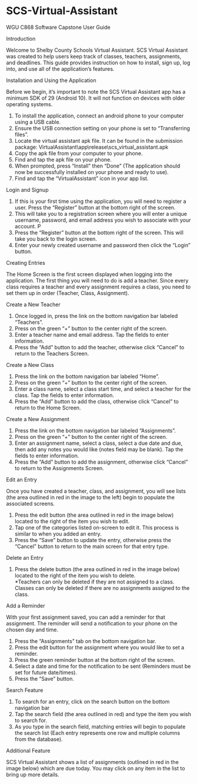 # SCS-Virtual-Assistant
WGU C868 Software Capstone
User Guide


Introduction

Welcome to Shelby County Schools Virtual Assistant. SCS Virtual Assistant was created to help users keep track of classes, teachers, assignments, and deadlines. This guide provides instruction on how to install, sign up, log into, and use all of the application’s features.

Installation and Using the Application

Before we begin, it’s important to note the SCS Virtual Assistant app has a minimum SDK of 29 (Android 10). It will not function on devices with older operating systems.
1.	To install the application, connect an android phone to your computer using a USB cable. 
2.	Ensure the USB connection setting on your phone is set to “Transferring files”.
3.  Locate the virtual assistant apk file. It can be found in the submission package:   VirtualAssistant\app\release\scs_virtual_assistant.apk
4.	Copy the apk file from your computer to your phone.
5.	Find and tap the apk file on your phone.
6.	When prompted, press “Install” then “Done” (The application should now be successfully installed on your phone and ready to use).
7.  Find and tap the “VirtualAssistant” icon in your app list.


Login and Signup
1.	If this is your first time using the application, you will need to register a user. Press the “Register” button at the bottom right of the screen.
2.	This will take you to a registration screen where you will enter a unique username, password, and email address you wish to associate with your account. P
3.	Press the “Register” button at the bottom right of the screen. This will take you back to the login screen.
4.	Enter your newly created username and password then click the “Login” button.

Creating Entries

The Home Screen is the first screen displayed when logging into the application. The first thing you will need to do is add a teacher. Since every class requires a teacher and every assignment requires a class, you need to set them up in order (Teacher, Class, Assignment). 

Create a New Teacher

1.	Once logged in, press the link on the bottom navigation bar labeled “Teachers”. 
2.	Press on the green “+” button to the center right of the screen. 
3.	Enter a teacher name and email address. Tap the fields to enter information.
4.	Press the “Add” button to add the teacher, otherwise click “Cancel” to return to the Teachers Screen.

Create a New Class

1.	Press the link on the bottom navigation bar labeled “Home”. 
2.	Press on the green “+” button to the center right of the screen. 
3.	Enter a class name, select a class start time, and select a teacher for the class. Tap the fields to enter information. 
4.	Press the “Add” button to add the class, otherwise click “Cancel” to return to the Home Screen.

Create a New Assignment

1.	Press the link on the bottom navigation bar labeled “Assignments”. 
2.	Press on the green “+” button to the center right of the screen. 
3.	Enter an assignment name, select a class, select a due date and due, then add any notes you would like (notes field may be blank). Tap the fields to enter information.
4.	Press the “Add” button to add the assignment, otherwise click “Cancel” to return to the Assignments Screen.

Edit an Entry

Once you have created a teacher, class, and assignment, you will see lists (the area outlined in red in the image to the left) begin to populate the associated screens.
1.	Press the edit button (the area outlined in red in the image below) located to the right of the item you wish to edit. 
2.	Tap one of the categories listed on-screen to edit it. This process is similar to when you added an entry.
3.	Press the “Save” button to update the entry, otherwise press the “Cancel” button to return to the main screen for that entry type.

Delete an Entry

1.	Press the delete button (the area outlined in red in the image below) located to the right of the item you wish to delete.	 
*Teachers can only be deleted if they are not assigned to a class. Classes can only be deleted if there are no assignments assigned to the class.

Add a Reminder

With your first assignment saved, you can add a reminder for that assignment. The reminder will send a notification to your phone on the chosen day and time. 
1.	Press the “Assignments” tab on the bottom navigation bar.
2.	Press the edit button for the assignment where you would like to set a reminder.
3.	Press the green reminder button at the bottom right of the screen. 
4.	Select a date and time for the notification to be sent (Reminders must be set for future date/times).
5.	Press the “Save” button.

Search Feature

1.	To search for an entry, click on the search button on the bottom navigation bar 
2.	Tap the search field (the area outlined in red) and type the item you wish to search for.  
3.	As you type in the search field, matching entries will begin to populate the search list (Each entry represents one row and multiple columns from the database).

Additional Feature

SCS Virtual Assistant shows a list of assignments (outlined in red in the image below) which are due today. You may click on any item in the list to bring up more details.
